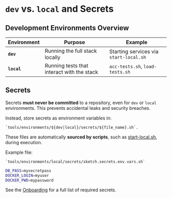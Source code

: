 
# `dev` vs. `local` and Secrets

## Development Environments Overview

| Environment | Purpose                                     | Example                                |
|-------------|---------------------------------------------|----------------------------------------|
| **`dev`**   | Running the full stack locally              | Starting services via `start-local.sh` |
| **`local`** | Running tests that interact with the stack  | `acc-tests.sh`, `load-tests.sh`        |

## Secrets

Secrets **must never be committed** to a repository, even for `dev` or `local` environments.
This prevents accidental leaks and security breaches.

Instead, store secrets as environment variables in:

    `tools/environments/${dev|local}/secrets/${file_name}.sh`.

These files are automatically **sourced by scripts**, such as [start-local.sh](../stack/start-local.sh), during execution.

Example file:

    `tools/environments/local/secrets/sketch.secrets.env.vars.sh`

```bash
DB_PASS=mysecretpass
DOCKER_LOGIN=myuser
DOCKER_PWD=mypassword
```

See the [Onboarding](../../docs/start-here/Onboarding.md) for a full list of required secrets.
